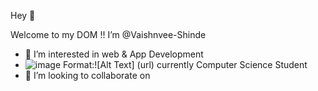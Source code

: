 Hey 👋 
 
 Welcome to my DOM !!
 I’m @Vaishnvee-Shinde
- 👀 I’m interested in web & App Development
- ![image](/images/1.png) Format:![Alt Text] (url) currently Computer Science Student
- 💞️ I’m looking to collaborate on 

<!---
Vaishnvee-Shinde/Vaishnvee-Shinde is a ✨ special ✨ repository because its `README.md` (this file) appears on your GitHub profile.
You can click the Preview link to take a look at your changes.
--->
